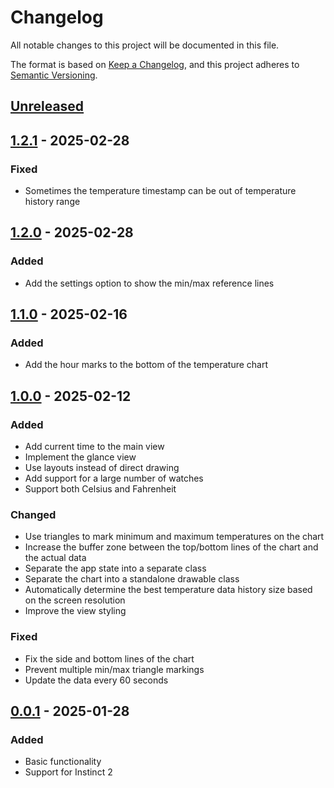# Changelog

All notable changes to this project will be documented in this file.

The format is based on [Keep a Changelog](https://keepachangelog.com/en/1.1.0/),
and this project adheres to [Semantic Versioning](https://semver.org/spec/v2.0.0.html).

## [Unreleased]

## [1.2.1] - 2025-02-28

### Fixed

- Sometimes the temperature timestamp can be out of temperature history range

## [1.2.0] - 2025-02-28

### Added

- Add the settings option to show the min/max reference lines

## [1.1.0] - 2025-02-16

### Added

- Add the hour marks to the bottom of the temperature chart

## [1.0.0] - 2025-02-12

### Added

- Add current time to the main view
- Implement the glance view
- Use layouts instead of direct drawing
- Add support for a large number of watches
- Support both Celsius and Fahrenheit

### Changed

- Use triangles to mark minimum and maximum temperatures on the chart
- Increase the buffer zone between the top/bottom lines of the chart and the actual data
- Separate the app state into a separate class
- Separate the chart into a standalone drawable class
- Automatically determine the best temperature data history size based on the screen resolution
- Improve the view styling

### Fixed

- Fix the side and bottom lines of the chart
- Prevent multiple min/max triangle markings
- Update the data every 60 seconds

## [0.0.1] - 2025-01-28

### Added

- Basic functionality
- Support for Instinct 2

[unreleased]: https://github.com/zivke/SimpTemp/compare/v1.2.1...HEAD
[1.2.1]: https://github.com/zivke/SimpTemp/compare/v1.2.0...v1.2.1
[1.2.0]: https://github.com/zivke/SimpTemp/compare/v1.1.0...v1.2.0
[1.1.0]: https://github.com/zivke/SimpTemp/compare/v1.0.0...v1.1.0
[1.0.0]: https://github.com/zivke/SimpTemp/compare/v0.0.1...v1.0.0
[0.0.1]: https://github.com/zivke/SimpTemp/releases/tag/v0.0.1